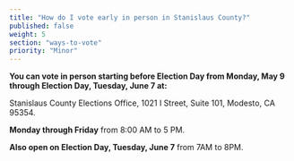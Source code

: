 ```yaml
---
title: "How do I vote early in person in Stanislaus County?"
published: false
weight: 5
section: "ways-to-vote"
priority: "Minor"
---
```


**You can vote in person starting before Election Day from Monday, May 9 through Election Day, Tuesday, June 7 at:**  

Stanislaus County Elections Office, 1021 I Street, Suite 101, Modesto, CA 95354.  

**Monday through Friday** from 8:00 AM to 5 PM.  

**Also open on Election Day, Tuesday, June 7** from 7AM to 8PM.  
